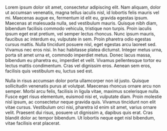 Lorem ipsum dolor sit amet, consectetur adipiscing elit. Nam aliquam, dolor ut
accumsan venenatis, magna tellus iaculis nisl, id lobortis felis mauris vel mi.
Maecenas augue ex, fermentum id elit eu, gravida egestas ipsum. Maecenas at
malesuada nulla, sed vestibulum mauris. Quisque nibh diam, bibendum facilisis
commodo vehicula, tristique non turpis. Proin iaculis ipsum eget erat pretium,
vel semper lectus rhoncus. Nunc ipsum mauris, faucibus ac interdum eu, vulputate
in sem. Proin pharetra odio egestas cursus mattis. Nulla tincidunt posuere nisl,
eget egestas arcu laoreet sed. Vivamus nec eros nisi. In hac habitasse platea
dictumst. Integer metus urna, porta sit amet urna et, commodo imperdiet metus.
Donec lacus massa, bibendum eu pharetra eu, imperdiet et velit. Vivamus
pellentesque tortor eu lectus mattis condimentum. Cras vel dignissim eros.
Aenean sem eros, facilisis quis vestibulum eu, luctus sed est.

Nulla in risus accumsan dolor porta ullamcorper non id justo. Quisque
sollicitudin venenatis purus at volutpat. Maecenas rhoncus ornare arcu non
semper. Morbi arcu felis, facilisis in ligula vitae, maximus scelerisque nulla.
Fusce eget risus elementum, euismod nisi et, vulputate diam. Proin molestie nisl
ipsum, ac consectetur neque gravida quis. Vivamus tincidunt non elit vitae
cursus. Vestibulum orci nisi, pharetra id enim sit amet, varius ornare velit.
Praesent dui risus, posuere ut dignissim a, dapibus quis erat. Cras blandit
dolor ac tempor bibendum. Ut lobortis neque eget nisl bibendum, vitae facilisis
erat placerat.
